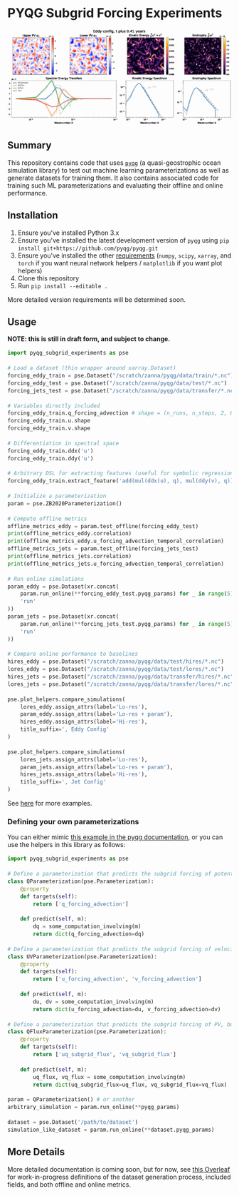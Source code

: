 # PYQG Subgrid Forcing Experiments

![pyqg simulation animation](./eddy.gif)

## Summary

This repository contains code that uses [`pyqg`](https://pyqg.readthedocs.io/en/latest/) (a quasi-geostrophic ocean simulation library) to test out machine learning parameterizations as well as generate datasets for training them. It also contains associated code for training such ML parameterizations and evaluating their offline and online performance.

## Installation

1. Ensure you've installed Python 3.x
1. Ensure you've installed the latest development version of `pyqg` using `pip install git+https://github.com/pyqg/pyqg.git`
1. Ensure you've installed the other [requirements](./requirements.txt) (`numpy`, `scipy`, `xarray`, and `torch` if you want neural network helpers / `matplotlib` if you want plot helpers)
1. Clone this repository
1. Run `pip install --editable .`

More detailed version requirements will be determined soon.

## Usage

**NOTE: this is still in draft form, and subject to change.**

```python
import pyqg_subgrid_experiments as pse

# Load a dataset (thin wrapper around xarray.Dataset)
forcing_eddy_train = pse.Dataset("/scratch/zanna/pyqg/data/train/*.nc")
forcing_eddy_test = pse.Dataset("/scratch/zanna/pyqg/data/test/*.nc")
forcing_jets_test = pse.Dataset("/scratch/zanna/pyqg/data/transfer/*.nc")

# Variables directly included
forcing_eddy_train.q_forcing_advection # shape = (n_runs, n_steps, 2, 64, 64)
forcing_eddy_train.u.shape
forcing_eddy_train.v.shape

# Differentiation in spectral space
forcing_eddy_train.ddx('u')
forcing_eddy_train.ddy('u')

# Arbitrary DSL for extracting features (useful for symbolic regression)
forcing_eddy_train.extract_feature('add(mul(ddx(u), q), mul(ddy(v), q))')

# Initialize a parameterization
param = pse.ZB2020Parameterization()

# Compute offline metrics
offline_metrics_eddy = param.test_offline(forcing_eddy_test)
print(offline_metrics_eddy.correlation)
print(offline_metrics_eddy.u_forcing_advection_temporal_correlation)
offline_metrics_jets = param.test_offline(forcing_jets_test)
print(offline_metrics_jets.correlation)
print(offline_metrics_jets.u_forcing_advection_temporal_correlation)

# Run online simulations
param_eddy = pse.Dataset(xr.concat(
    param.run_online(**forcing_eddy_test.pyqg_params) for _ in range(5),
    'run'
))
param_jets = pse.Dataset(xr.concat(
    param.run_online(**forcing_jets_test.pyqg_params) for _ in range(5),
    'run'
))

# Compare online performance to baselines
hires_eddy = pse.Dataset("/scratch/zanna/pyqg/data/test/hires/*.nc")
lores_eddy = pse.Dataset("/scratch/zanna/pyqg/data/test/lores/*.nc")
hires_jets = pse.Dataset("/scratch/zanna/pyqg/data/transfer/hires/*.nc")
lores_jets = pse.Dataset("/scratch/zanna/pyqg/data/transfer/lores/*.nc")

pse.plot_helpers.compare_simulations(
    lores_eddy.assign_attrs(label='Lo-res'),
    param_eddy.assign_attrs(label='Lo-res + param'),
    hires_eddy.assign_attrs(label='Hi-res'),
    title_suffix=', Eddy Config'
)

pse.plot_helpers.compare_simulations(
    lores_jets.assign_attrs(label='Lo-res'),
    param_jets.assign_attrs(label='Lo-res + param'),
    hires_jets.assign_attrs(label='Hi-res'),
    title_suffix=', Jet Config'
)
```

See [here](./examples) for more examples.

### Defining your own parameterizations

You can either mimic [this example in the pyqg documentation](https://pyqg.readthedocs.io/en/latest/examples/parameterization.html), or you can use the helpers in this library as follows:

```python
import pyqg_subgrid_experiments as pse

# Define a parameterization that predicts the subgrid forcing of potential vorticity
class QParameterization(pse.Parameterization):
    @property
    def targets(self):
        return ['q_forcing_advection']
        
    def predict(self, m):           
        dq = some_computation_involving(m)
        return dict(q_forcing_advection=dq)
        
# Define a parameterization that predicts the subgrid forcing of velocity
class UVParameterization(pse.Parameterization):
    @property
    def targets(self):
        return ['u_forcing_advection', 'v_forcing_advection']
        
    def predict(self, m):           
        du, dv = some_computation_involving(m)
        return dict(u_forcing_advection=du, v_forcing_advection=dv)
        
# Define a parameterization that predicts the subgrid forcing of PV, but as fluxes
class QFluxParameterization(pse.Parameterization):
    @property
    def targets(self):
        return ['uq_subgrid_flux', 'vq_subgrid_flux']
        
    def predict(self, m):           
        uq_flux, vq_flux = some_computation_involving(m)
        return dict(uq_subgrid_flux=uq_flux, vq_subgrid_flux=vq_flux)
        
param = QParameterization() # or another
arbitrary_simulation = param.run_online(**pyqg_params)

dataset = pse.Dataset('/path/to/dataset')
simulation_like_dataset = param.run_online(**dataset.pyqg_params)
```

## More Details

More detailed documentation is coming soon, but for now, see [this Overleaf](https://www.overleaf.com/read/jcfbxczmnptb) for work-in-progress definitions of the dataset generation process, included fields, and both offline and online metrics.
